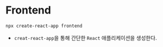# Frontend

```sh
npx create-react-app frontend
```

- `creat-react-app`을 통해 간단한 `React` 애플리케이션을 생성한다.

